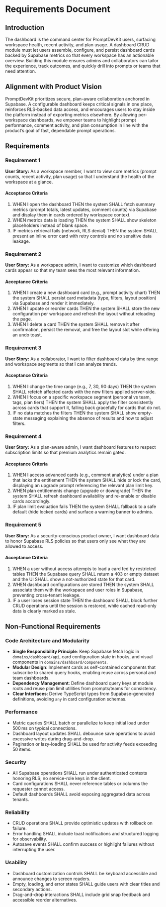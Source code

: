 # Requirements Document

## Introduction

The dashboard is the command center for PromptDevKit users, surfacing workspace health, recent activity, and plan usage. A dashboard CRUD module must let users assemble, configure, and persist dashboard cards backed by Supabase metrics so that every workspace has an actionable overview. Building this module ensures admins and collaborators can tailor the experience, track outcomes, and quickly drill into prompts or teams that need attention.

## Alignment with Product Vision

PromptDevKit prioritizes secure, plan-aware collaboration anchored in Supabase. A configurable dashboard keeps critical signals in one place, reinforces RLS-backed data access, and encourages users to stay inside the platform instead of exporting metrics elsewhere. By allowing per-workspace dashboards, we empower teams to highlight prompt performance, comment activity, and plan consumption in line with the product’s goal of fast, dependable prompt operations.

## Requirements

### Requirement 1

**User Story:** As a workspace member, I want to view core metrics (prompt counts, recent activity, plan usage) so that I understand the health of the workspace at a glance.

#### Acceptance Criteria

1. WHEN I open the dashboard THEN the system SHALL fetch summary metrics (prompt totals, latest updates, comment counts) via Supabase and display them in cards ordered by workspace context.
2. WHEN metrics data is loading THEN the system SHALL show skeleton placeholders instead of blank space.
3. IF metrics retrieval fails (network, RLS denial) THEN the system SHALL present an inline error card with retry controls and no sensitive data leakage.

### Requirement 2

**User Story:** As a workspace admin, I want to customize which dashboard cards appear so that my team sees the most relevant information.

#### Acceptance Criteria

1. WHEN I create a new dashboard card (e.g., prompt activity chart) THEN the system SHALL persist card metadata (type, filters, layout position) via Supabase and render it immediately.
2. WHEN I update or reorder cards THEN the system SHALL store the new configuration per workspace and refresh the layout without reloading the page.
3. WHEN I delete a card THEN the system SHALL remove it after confirmation, persist the removal, and free the layout slot while offering an undo toast.

### Requirement 3

**User Story:** As a collaborator, I want to filter dashboard data by time range and workspace segments so that I can analyze trends.

#### Acceptance Criteria

1. WHEN I change the time range (e.g., 7, 30, 90 days) THEN the system SHALL refetch affected cards with the new filters applied server-side.
2. WHEN I focus on a specific workspace segment (personal vs team, tags, plan tiers) THEN the system SHALL apply the filter consistently across cards that support it, falling back gracefully for cards that do not.
3. IF no data matches the filters THEN the system SHALL show empty-state messaging explaining the absence of results and how to adjust filters.

### Requirement 4

**User Story:** As a plan-aware admin, I want dashboard features to respect subscription limits so that premium analytics remain gated.

#### Acceptance Criteria

1. WHEN I access advanced cards (e.g., comment analytics) under a plan that lacks the entitlement THEN the system SHALL hide or lock the card, displaying an upgrade prompt referencing the relevant plan limit key.
2. WHEN plan entitlements change (upgrade or downgrade) THEN the system SHALL refresh dashboard availability and re-enable or disable cards accordingly.
3. IF plan limit evaluation fails THEN the system SHALL fallback to a safe default (hide locked cards) and surface a warning banner to admins.

### Requirement 5

**User Story:** As a security-conscious product owner, I want dashboard data to honor Supabase RLS policies so that users only see what they are allowed to access.

#### Acceptance Criteria

1. WHEN a user without access attempts to load a card fed by restricted tables THEN the Supabase query SHALL return a 403 or empty dataset and the UI SHALL show a not-authorized state for that card.
2. WHEN dashboard configurations are stored THEN the system SHALL associate them with the workspace and user roles in Supabase, preventing cross-tenant leakage.
3. IF a user loses session state THEN the dashboard SHALL block further CRUD operations until the session is restored, while cached read-only data is clearly marked as stale.

## Non-Functional Requirements

### Code Architecture and Modularity
- **Single Responsibility Principle**: Keep Supabase fetch logic in `domains/dashboard/api`, card configuration state in hooks, and visual components in `domains/dashboard/components`.
- **Modular Design**: Implement cards as self-contained components that subscribe to shared query hooks, enabling reuse across personal and team dashboards.
- **Dependency Management**: Define dashboard query keys at module roots and reuse plan limit utilities from prompts/teams for consistency.
- **Clear Interfaces**: Derive TypeScript types from Supabase-generated definitions, avoiding `any` in card configuration schemas.

### Performance
- Metric queries SHALL batch or parallelize to keep initial load under 500 ms on typical connections.
- Dashboard layout updates SHALL debounce save operations to avoid excessive writes during drag-and-drop.
- Pagination or lazy-loading SHALL be used for activity feeds exceeding 50 items.

### Security
- All Supabase operations SHALL run under authenticated contexts honoring RLS; no service-role keys in the client.
- Card configurations SHALL never reference tables or columns the requester cannot access.
- Default dashboards SHALL avoid exposing aggregated data across tenants.

### Reliability
- CRUD operations SHALL provide optimistic updates with rollback on failure.
- Error handling SHALL include toast notifications and structured logging for observability.
- Autosave events SHALL confirm success or highlight failures without interrupting the user.

### Usability
- Dashboard customization controls SHALL be keyboard accessible and announce changes to screen readers.
- Empty, loading, and error states SHALL guide users with clear titles and secondary actions.
- Drag-and-drop interactions SHALL include grid snap feedback and accessible reorder alternatives.
